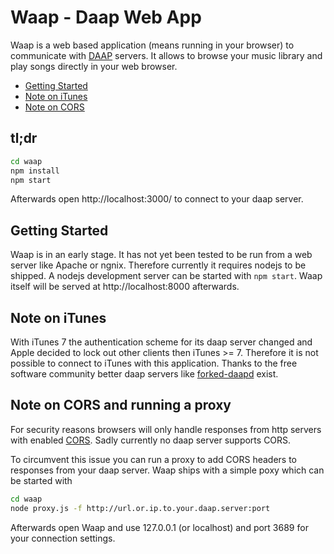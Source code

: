 # Waap - Daap Web App

Waap is a web based application (means running in your browser) to communicate
with [DAAP](https://de.wikipedia.org/wiki/Digital_Audio_Access_Protocol)
servers. It allows to browse your music library and play songs directly in your
web browser.

 * [Getting Started](#getting-started)
 * [Note on iTunes](#note-on-itunes)
 * [Note on CORS](#note-on-cors-and-running-a-proxy)

## tl;dr

```sh
cd waap
npm install
npm start
```

Afterwards open http://localhost:3000/ to connect to your daap server.

## Getting Started

Waap is in an early stage. It has not yet been tested to be run from a web
server like Apache or ngnix. Therefore currently it requires nodejs to be
shipped. A nodejs development server can be started with `npm start`. Waap
itself will be served at http://localhost:8000 afterwards.

## Note on iTunes

With iTunes 7 the authentication scheme for its daap server changed and Apple
decided to lock out other clients then iTunes >= 7. Therefore it is not possible
to connect to iTunes with this application. Thanks to the free software
community better daap servers like
[forked-daapd](http://ejurgensen.github.io/forked-daapd/) exist.

## Note on CORS and running a proxy

For security reasons browsers will only handle responses from http servers with
enabled [CORS](https://en.wikipedia.org/wiki/Cross-origin_resource_sharing).
Sadly currently no daap server supports CORS.

To circumvent this issue you can run a proxy to add CORS headers to responses
from your daap server. Waap ships with a simple poxy which can be started with

```sh
cd waap
node proxy.js -f http://url.or.ip.to.your.daap.server:port
```

Afterwards open Waap and use 127.0.0.1 (or localhost) and port 3689 for your
connection settings.
